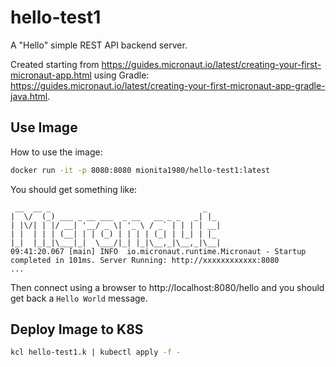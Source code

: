 # hello-test1

A "Hello" simple REST API backend server.

Created starting from https://guides.micronaut.io/latest/creating-your-first-micronaut-app.html using Gradle: https://guides.micronaut.io/latest/creating-your-first-micronaut-app-gradle-java.html.

## Use Image

How to use the image:

```bash
docker run -it -p 8080:8080 mionita1980/hello-test1:latest
```

You should get something like:
```
 __  __ _                                  _
|  \/  (_) ___ _ __ ___  _ __   __ _ _   _| |_
| |\/| | |/ __| '__/ _ \| '_ \ / _` | | | | __|
| |  | | | (__| | | (_) | | | | (_| | |_| | |_
|_|  |_|_|\___|_|  \___/|_| |_|\__,_|\__,_|\__|
09:41:20.067 [main] INFO  io.micronaut.runtime.Micronaut - Startup completed in 101ms. Server Running: http://xxxxxxxxxxxx:8080
...
```

Then connect using a browser to http://localhost:8080/hello and you should get back a `Hello World` message.

## Deploy Image to K8S

```bash
kcl hello-test1.k | kubectl apply -f -
```
